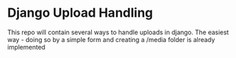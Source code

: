 # Django Upload Handling

This repo will contain several ways to handle uploads in django. 
The easiest way - doing so by a simple form and creating a /media folder is already implemented